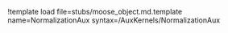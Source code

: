 !template load file=stubs/moose_object.md.template name=NormalizationAux syntax=/AuxKernels/NormalizationAux